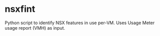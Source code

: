 # nsxfint
Python script to identify NSX features in use per-VM. Uses Usage Meter usage report (VMH) as input.
